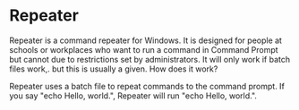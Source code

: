 # Repeater
  Repeater is a command repeater for Windows. It is designed for people at schools or workplaces who want to run a command in Command Prompt but cannot due to restrictions set by administrators. It will only work if batch files work,. but this is usually a given. How does it work?
  
  Repeater uses a batch file to repeat commands to the command prompt. If you say "echo Hello, world.", Repeater will run "echo Hello, world.".
